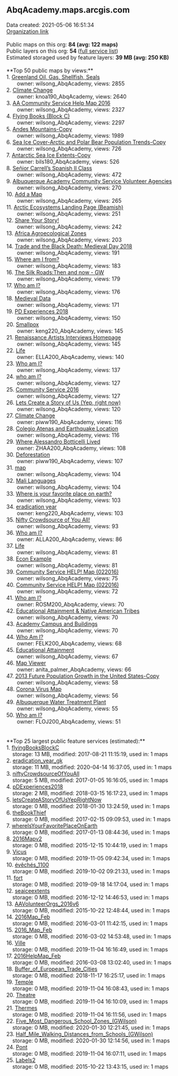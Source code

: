 <h2>AbqAcademy.maps.arcgis.com</h2> Data created: 2021-05-06 16:51:34 <br /><a target='new' href='https://AbqAcademy.maps.arcgis.com'>Organization link</a><br /><br />Public maps on this org: <b>84 (avg: 122 maps)</b><br />Public layers on this org: <b>54 </b>(<a target='new' href='https://services.arcgis.com/xDYJfyirzKEG2GYw/ArcGIS/rest/services'>full service list</a>)<br />Estimated storaged used by feature layers: <b>39 MB (avg: 250 KB)</b><br /><br />**Top 50 public maps by views:**<br />  1. <a target='new' href='https://www.arcgis.com/home/item.html?id=2128a1f208cd4aa996c0b837a6578b2a'>Greenland Oil, Gas, Shellfish, Seals</a> <br />  &nbsp;&nbsp;&nbsp;&nbsp; &nbsp;&nbsp;owner: wilsong_AbqAcademy, views: 2855<br />  2. <a target='new' href='https://www.arcgis.com/home/item.html?id=7526707d7be848f8babb277a2f9fe7be'>Climate Change</a> <br />  &nbsp;&nbsp;&nbsp;&nbsp; &nbsp;&nbsp;owner: knoa190_AbqAcademy, views: 2640<br />  3. <a target='new' href='https://www.arcgis.com/home/item.html?id=0841655011354a9691da4f992fdae1c3'>AA Community Service Help Map 2016</a> <br />  &nbsp;&nbsp;&nbsp;&nbsp; &nbsp;&nbsp;owner: wilsong_AbqAcademy, views: 2327<br />  4. <a target='new' href='https://www.arcgis.com/home/item.html?id=2b2281f07be746d087f7d06f4059ab0b'>Flying Books (Block C)</a> <br />  &nbsp;&nbsp;&nbsp;&nbsp; &nbsp;&nbsp;owner: wilsong_AbqAcademy, views: 2297<br />  5. <a target='new' href='https://www.arcgis.com/home/item.html?id=95391cfb896a4524b5f8a70809fb50f9'>Andes Mountains-Copy</a> <br />  &nbsp;&nbsp;&nbsp;&nbsp; &nbsp;&nbsp;owner: wilsong_AbqAcademy, views: 1989<br />  6. <a target='new' href='https://www.arcgis.com/home/item.html?id=d0c9966d420744a48cf0ae1e47550770'>Sea Ice Cover-Arctic and Polar Bear Population Trends-Copy</a> <br />  &nbsp;&nbsp;&nbsp;&nbsp; &nbsp;&nbsp;owner: wilsong_AbqAcademy, views: 726<br />  7. <a target='new' href='https://www.arcgis.com/home/item.html?id=3076edc629924678ba36dc723d02a3d1'>Antarctic Sea Ice Extents-Copy</a> <br />  &nbsp;&nbsp;&nbsp;&nbsp; &nbsp;&nbsp;owner: bils180_AbqAcademy, views: 526<br />  8. <a target='new' href='https://www.arcgis.com/home/item.html?id=343a00bdbd704c0686dc5c44cac841b2'>Señior Carrell’s Spanish II Class</a> <br />  &nbsp;&nbsp;&nbsp;&nbsp; &nbsp;&nbsp;owner: wilsong_AbqAcademy, views: 472<br />  9. <a target='new' href='https://www.arcgis.com/home/item.html?id=221e4fe93fb548b59e63e5be2432a48e'>Albuquerque Academy Community Service Volunteer Agencies</a> <br />  &nbsp;&nbsp;&nbsp;&nbsp; &nbsp;&nbsp;owner: wilsong_AbqAcademy, views: 270<br />  10. <a target='new' href='https://www.arcgis.com/home/item.html?id=48fe8f66b8b4491392930a1a04a3f2a1'>Add a Map</a> <br />  &nbsp;&nbsp;&nbsp;&nbsp; &nbsp;&nbsp;owner: wilsong_AbqAcademy, views: 265<br />  11. <a target='new' href='https://www.arcgis.com/home/item.html?id=3b01b1f459844e329270dffc9ec9d798'>Arctic Ecosystems Landing Page (Beamish)</a> <br />  &nbsp;&nbsp;&nbsp;&nbsp; &nbsp;&nbsp;owner: wilsong_AbqAcademy, views: 251<br />  12. <a target='new' href='https://www.arcgis.com/home/item.html?id=c8690b9b88ac4059af624ffcb23b2550'>Share Your Story!</a> <br />  &nbsp;&nbsp;&nbsp;&nbsp; &nbsp;&nbsp;owner: wilsong_AbqAcademy, views: 242<br />  13. <a target='new' href='https://www.arcgis.com/home/item.html?id=b2fdc595cf424b8a9576285c36d39f3d'>Africa Agroecological Zones</a> <br />  &nbsp;&nbsp;&nbsp;&nbsp; &nbsp;&nbsp;owner: wilsong_AbqAcademy, views: 203<br />  14. <a target='new' href='https://www.arcgis.com/home/item.html?id=1fabd1e003ad45d4ade7d0c0561e9744'>Trade and the Black Death: Medieval Day 2018</a> <br />  &nbsp;&nbsp;&nbsp;&nbsp; &nbsp;&nbsp;owner: wilsong_AbqAcademy, views: 191<br />  15. <a target='new' href='https://www.arcgis.com/home/item.html?id=f3e87236f4b2425b944255fb4c6e11ad'>Where am I from?</a> <br />  &nbsp;&nbsp;&nbsp;&nbsp; &nbsp;&nbsp;owner: wilsong_AbqAcademy, views: 183<br />  16. <a target='new' href='https://www.arcgis.com/home/item.html?id=a89c8f625ab940af9efe0d1e1b7edb95'>The Silk Roads:Then and now - GW</a> <br />  &nbsp;&nbsp;&nbsp;&nbsp; &nbsp;&nbsp;owner: wilsong_AbqAcademy, views: 179<br />  17. <a target='new' href='https://www.arcgis.com/home/item.html?id=d55c844869494a8f964c9174b77ac1da'>Who am I?</a> <br />  &nbsp;&nbsp;&nbsp;&nbsp; &nbsp;&nbsp;owner: wilsong_AbqAcademy, views: 176<br />  18. <a target='new' href='https://www.arcgis.com/home/item.html?id=1d470b102129437183ce8483595653a3'>Medieval Data</a> <br />  &nbsp;&nbsp;&nbsp;&nbsp; &nbsp;&nbsp;owner: wilsong_AbqAcademy, views: 171<br />  19. <a target='new' href='https://www.arcgis.com/home/item.html?id=44c9d4d256654ea8b1e1783039134fe7'>PD Experiences 2018</a> <br />  &nbsp;&nbsp;&nbsp;&nbsp; &nbsp;&nbsp;owner: wilsong_AbqAcademy, views: 150<br />  20. <a target='new' href='https://www.arcgis.com/home/item.html?id=26442a6c08904f8ebc2caf9086f758a3'>Smallpox</a> <br />  &nbsp;&nbsp;&nbsp;&nbsp; &nbsp;&nbsp;owner: keng220_AbqAcademy, views: 145<br />  21. <a target='new' href='https://www.arcgis.com/home/item.html?id=2380b73840d34498bb050b8ea8acfef3'>Renaissance Artists Interviews Homepage</a> <br />  &nbsp;&nbsp;&nbsp;&nbsp; &nbsp;&nbsp;owner: wilsong_AbqAcademy, views: 145<br />  22. <a target='new' href='https://www.arcgis.com/home/item.html?id=b30f4488fe1d462ca30765bdcb6e979a'>Life</a> <br />  &nbsp;&nbsp;&nbsp;&nbsp; &nbsp;&nbsp;owner: ELLA200_AbqAcademy, views: 140<br />  23. <a target='new' href='https://www.arcgis.com/home/item.html?id=5415244a5e164583b3ceaba4f9f011e2'>Who am I?</a> <br />  &nbsp;&nbsp;&nbsp;&nbsp; &nbsp;&nbsp;owner: wilsong_AbqAcademy, views: 137<br />  24. <a target='new' href='https://www.arcgis.com/home/item.html?id=057d5005efb84e8fb68fc6186702a89e'>who am I?</a> <br />  &nbsp;&nbsp;&nbsp;&nbsp; &nbsp;&nbsp;owner: wilsong_AbqAcademy, views: 127<br />  25. <a target='new' href='https://www.arcgis.com/home/item.html?id=de779695b1ae47089f048201e348209b'>Community Service 2016</a> <br />  &nbsp;&nbsp;&nbsp;&nbsp; &nbsp;&nbsp;owner: wilsong_AbqAcademy, views: 127<br />  26. <a target='new' href='https://www.arcgis.com/home/item.html?id=83c17161e7e642a7baa26f6e0c808b70'>Lets Create a Story of Us (Yep, right now)</a> <br />  &nbsp;&nbsp;&nbsp;&nbsp; &nbsp;&nbsp;owner: wilsong_AbqAcademy, views: 120<br />  27. <a target='new' href='https://www.arcgis.com/home/item.html?id=5dc8e0e8d0d14ea88fdf98a1056ad53e'>Climate Change</a> <br />  &nbsp;&nbsp;&nbsp;&nbsp; &nbsp;&nbsp;owner: piww190_AbqAcademy, views: 116<br />  28. <a target='new' href='https://www.arcgis.com/home/item.html?id=aa153fa3c7f64193aff9deaecbac4886'>Colegio Atenas and Earthquake Location</a> <br />  &nbsp;&nbsp;&nbsp;&nbsp; &nbsp;&nbsp;owner: wilsong_AbqAcademy, views: 116<br />  29. <a target='new' href='https://www.arcgis.com/home/item.html?id=f64e6046ce0a4df198c8b42f233b572c'>Where Alessandro Botticelli Lived</a> <br />  &nbsp;&nbsp;&nbsp;&nbsp; &nbsp;&nbsp;owner: ZHAA200_AbqAcademy, views: 108<br />  30. <a target='new' href='https://www.arcgis.com/home/item.html?id=3b957fd3f3204e32be4d5f614c65867a'>Deforestation</a> <br />  &nbsp;&nbsp;&nbsp;&nbsp; &nbsp;&nbsp;owner: piww190_AbqAcademy, views: 107<br />  31. <a target='new' href='https://www.arcgis.com/home/item.html?id=c68fa76fe95e4f4982969ab97f134fde'>map</a> <br />  &nbsp;&nbsp;&nbsp;&nbsp; &nbsp;&nbsp;owner: wilsong_AbqAcademy, views: 104<br />  32. <a target='new' href='https://www.arcgis.com/home/item.html?id=61e52b99a4f34182aaa0b377191c3971'>Mali Languages</a> <br />  &nbsp;&nbsp;&nbsp;&nbsp; &nbsp;&nbsp;owner: wilsong_AbqAcademy, views: 104<br />  33. <a target='new' href='https://www.arcgis.com/home/item.html?id=eb9d9cdc493c448aacd0f2d592ab4c80'>Where is your favorite place on earth?</a> <br />  &nbsp;&nbsp;&nbsp;&nbsp; &nbsp;&nbsp;owner: wilsong_AbqAcademy, views: 103<br />  34. <a target='new' href='https://www.arcgis.com/home/item.html?id=7d6f88fe63684d339d8fe461dfdef0b1'>eradication year</a> <br />  &nbsp;&nbsp;&nbsp;&nbsp; &nbsp;&nbsp;owner: keng220_AbqAcademy, views: 103<br />  35. <a target='new' href='https://www.arcgis.com/home/item.html?id=ea1885ed783e40d481a413bcba950857'>Nifty Crowdsource of You All!</a> <br />  &nbsp;&nbsp;&nbsp;&nbsp; &nbsp;&nbsp;owner: wilsong_AbqAcademy, views: 93<br />  36. <a target='new' href='https://www.arcgis.com/home/item.html?id=bc28eff9383047f489f61ae5f8553783'>Who am I?</a> <br />  &nbsp;&nbsp;&nbsp;&nbsp; &nbsp;&nbsp;owner: ALLA200_AbqAcademy, views: 86<br />  37. <a target='new' href='https://www.arcgis.com/home/item.html?id=7538a40819d840d3b9517b30d533451b'>Life</a> <br />  &nbsp;&nbsp;&nbsp;&nbsp; &nbsp;&nbsp;owner: wilsong_AbqAcademy, views: 81<br />  38. <a target='new' href='https://www.arcgis.com/home/item.html?id=69677111387b4050a0f2a493b3e7ccc3'>Econ Example</a> <br />  &nbsp;&nbsp;&nbsp;&nbsp; &nbsp;&nbsp;owner: wilsong_AbqAcademy, views: 81<br />  39. <a target='new' href='https://www.arcgis.com/home/item.html?id=8241261d58dc4a71920beebbe8519495'>Community Service HELP! Map (022016)</a> <br />  &nbsp;&nbsp;&nbsp;&nbsp; &nbsp;&nbsp;owner: wilsong_AbqAcademy, views: 75<br />  40. <a target='new' href='https://www.arcgis.com/home/item.html?id=5614e3967c694e2b8cec8bb23411bc5c'>Community Service HELP! Map (022016)</a> <br />  &nbsp;&nbsp;&nbsp;&nbsp; &nbsp;&nbsp;owner: wilsong_AbqAcademy, views: 72<br />  41. <a target='new' href='https://www.arcgis.com/home/item.html?id=8dc4fe3078194349817d148b10465336'>Who am I? </a> <br />  &nbsp;&nbsp;&nbsp;&nbsp; &nbsp;&nbsp;owner: ROSM200_AbqAcademy, views: 70<br />  42. <a target='new' href='https://www.arcgis.com/home/item.html?id=244fd3a0b6594bd982153e9e2a0dda6a'>Educational Attainment & Native American Tribes</a> <br />  &nbsp;&nbsp;&nbsp;&nbsp; &nbsp;&nbsp;owner: wilsong_AbqAcademy, views: 70<br />  43. <a target='new' href='https://www.arcgis.com/home/item.html?id=0bda7cc638694e1c83d01190488a99eb'>Academy Campus and Buildings</a> <br />  &nbsp;&nbsp;&nbsp;&nbsp; &nbsp;&nbsp;owner: wilsong_AbqAcademy, views: 70<br />  44. <a target='new' href='https://www.arcgis.com/home/item.html?id=e2067c6d008244c8aa55c6beb45b7468'>Who Am I?</a> <br />  &nbsp;&nbsp;&nbsp;&nbsp; &nbsp;&nbsp;owner: FELK200_AbqAcademy, views: 68<br />  45. <a target='new' href='https://www.arcgis.com/home/item.html?id=98fb061ba2444f05aab2de3f90e96588'>Educational Attainment</a> <br />  &nbsp;&nbsp;&nbsp;&nbsp; &nbsp;&nbsp;owner: wilsong_AbqAcademy, views: 67<br />  46. <a target='new' href='https://www.arcgis.com/home/item.html?id=9e5caced48c741b8affb6c1ee5ab6e66'>Map Viewer</a> <br />  &nbsp;&nbsp;&nbsp;&nbsp; &nbsp;&nbsp;owner: anita_palmer_AbqAcademy, views: 66<br />  47. <a target='new' href='https://www.arcgis.com/home/item.html?id=70e2bfd6a90a40bcbb7af02c6ebd7baa'>2013 Future Population Growth in the United States-Copy</a> <br />  &nbsp;&nbsp;&nbsp;&nbsp; &nbsp;&nbsp;owner: wilsong_AbqAcademy, views: 58<br />  48. <a target='new' href='https://www.arcgis.com/home/item.html?id=b3479455ee80466db0f7db554fb6d935'>Corona Virus Map</a> <br />  &nbsp;&nbsp;&nbsp;&nbsp; &nbsp;&nbsp;owner: wilsong_AbqAcademy, views: 56<br />  49. <a target='new' href='https://www.arcgis.com/home/item.html?id=f4665622fa1a48599b5a2ffeabda7933'>Albuquerque Water Treatment Plant</a> <br />  &nbsp;&nbsp;&nbsp;&nbsp; &nbsp;&nbsp;owner: wilsong_AbqAcademy, views: 55<br />  50. <a target='new' href='https://www.arcgis.com/home/item.html?id=7ff62fbe0b744a20abd5879bdfb09fdd'>Who am I?</a> <br />  &nbsp;&nbsp;&nbsp;&nbsp; &nbsp;&nbsp;owner: FLOJ200_AbqAcademy, views: 51<br /><br /><br />**Top 25 largest public feature services (estimated):**<br /> 1. <a target='new' href='https://www.arcgis.com/home/item.html?id=4c388d7aff704591972b82670a6904cc'>flyingBooksBlockC</a><br /> &nbsp;&nbsp;&nbsp;&nbsp;storage: 13 MB, modified: 2017-08-21 11:15:19,  used in: 1 maps<br /> 2. <a target='new' href='https://www.arcgis.com/home/item.html?id=7404d82a212d488a8df0ce090a5fdbe5'>eradication_year_gk</a><br /> &nbsp;&nbsp;&nbsp;&nbsp;storage: 11 MB, modified: 2020-04-14 16:37:05,  used in: 1 maps<br /> 3. <a target='new' href='https://www.arcgis.com/home/item.html?id=2a8c5aaf36ba455da3607816b23b8fc0'>niftyCrowdsourceOfYouAll</a><br /> &nbsp;&nbsp;&nbsp;&nbsp;storage: 5 MB, modified: 2017-01-05 16:16:05,  used in: 1 maps<br /> 4. <a target='new' href='https://www.arcgis.com/home/item.html?id=91644f9211c4410492e50453e8ff0ff0'>pDExperiences2018</a><br /> &nbsp;&nbsp;&nbsp;&nbsp;storage: 2 MB, modified: 2018-03-15 16:17:23,  used in: 1 maps<br /> 5. <a target='new' href='https://www.arcgis.com/home/item.html?id=633cad5190354226900fd2d305bafe10'>letsCreateAStoryOfUsYepRightNow</a><br /> &nbsp;&nbsp;&nbsp;&nbsp;storage: 0 MB, modified: 2018-01-30 13:24:59,  used in: 1 maps<br /> 6. <a target='new' href='https://www.arcgis.com/home/item.html?id=14c61ac3fe22438a883c66d2f580796d'>theBookThief</a><br /> &nbsp;&nbsp;&nbsp;&nbsp;storage: 0 MB, modified: 2017-02-15 09:09:53,  used in: 1 maps<br /> 7. <a target='new' href='https://www.arcgis.com/home/item.html?id=17ac0c41ef4b4f708317b83198cf506c'>whereIsYourFavoritePlaceOnEarth</a><br /> &nbsp;&nbsp;&nbsp;&nbsp;storage: 0 MB, modified: 2017-01-13 08:44:36,  used in: 1 maps<br /> 8. <a target='new' href='https://www.arcgis.com/home/item.html?id=4cb49bd40c3b44c7bf46ddb1254b2f49'>2016Mapv2</a><br /> &nbsp;&nbsp;&nbsp;&nbsp;storage: 0 MB, modified: 2015-12-15 10:44:19,  used in: 1 maps<br /> 9. <a target='new' href='https://www.arcgis.com/home/item.html?id=59b2cd696e09417aa77c1d3ae710177a'>Vicus</a><br /> &nbsp;&nbsp;&nbsp;&nbsp;storage: 0 MB, modified: 2019-11-05 09:42:34,  used in: 1 maps<br /> 10. <a target='new' href='https://www.arcgis.com/home/item.html?id=c1e317e6f4fa4248aaa5215b39a27514'>évêchés_1100</a><br /> &nbsp;&nbsp;&nbsp;&nbsp;storage: 0 MB, modified: 2019-10-02 09:21:33,  used in: 1 maps<br /> 11. <a target='new' href='https://www.arcgis.com/home/item.html?id=69b7c4229c1548ee99bffc96d6208d01'>fort</a><br /> &nbsp;&nbsp;&nbsp;&nbsp;storage: 0 MB, modified: 2019-09-18 14:17:04,  used in: 1 maps<br /> 12. <a target='new' href='https://www.arcgis.com/home/item.html?id=d1300728cd5f41f6b95e41bdb766df85'>seaiceextents</a><br /> &nbsp;&nbsp;&nbsp;&nbsp;storage: 0 MB, modified: 2016-12-12 14:46:53,  used in: 1 maps<br /> 13. <a target='new' href='https://www.arcgis.com/home/item.html?id=2a439b0e9f314708b7eaaa7b60c5536c'>AAVolunteerOrgs_2016v6</a><br /> &nbsp;&nbsp;&nbsp;&nbsp;storage: 0 MB, modified: 2015-10-22 12:48:44,  used in: 1 maps<br /> 14. <a target='new' href='https://www.arcgis.com/home/item.html?id=17e200ad4c324a71b38df2a886e0d962'>2016Map_Feb</a><br /> &nbsp;&nbsp;&nbsp;&nbsp;storage: 0 MB, modified: 2016-03-01 11:42:15,  used in: 1 maps<br /> 15. <a target='new' href='https://www.arcgis.com/home/item.html?id=8a5eb92a54514199b4ea8d63946e47dd'>2016_Map_Feb</a><br /> &nbsp;&nbsp;&nbsp;&nbsp;storage: 0 MB, modified: 2016-03-02 14:53:48,  used in: 1 maps<br /> 16. <a target='new' href='https://www.arcgis.com/home/item.html?id=2db87d1bc6af4a26a3fccb41f5570899'>Ville</a><br /> &nbsp;&nbsp;&nbsp;&nbsp;storage: 0 MB, modified: 2019-11-04 16:16:49,  used in: 1 maps<br /> 17. <a target='new' href='https://www.arcgis.com/home/item.html?id=1fe157dff6214b9caf45beca03bd3505'>2016HelpMap_Feb</a><br /> &nbsp;&nbsp;&nbsp;&nbsp;storage: 0 MB, modified: 2016-03-08 13:02:40,  used in: 1 maps<br /> 18. <a target='new' href='https://www.arcgis.com/home/item.html?id=03493f93b93d485e8a9f583a9b7d63a4'>Buffer_of_European_Trade_Cities</a><br /> &nbsp;&nbsp;&nbsp;&nbsp;storage: 0 MB, modified: 2018-11-17 16:25:17,  used in: 1 maps<br /> 19. <a target='new' href='https://www.arcgis.com/home/item.html?id=3d231db90ff740a29f62b4e823857a35'>Temple</a><br /> &nbsp;&nbsp;&nbsp;&nbsp;storage: 0 MB, modified: 2019-11-04 16:08:43,  used in: 1 maps<br /> 20. <a target='new' href='https://www.arcgis.com/home/item.html?id=ac2ee55c17e34cfcbeaec31ede3bf88c'>Theatre</a><br /> &nbsp;&nbsp;&nbsp;&nbsp;storage: 0 MB, modified: 2019-11-04 16:10:09,  used in: 1 maps<br /> 21. <a target='new' href='https://www.arcgis.com/home/item.html?id=1747cd8e1e8b42a0a30121307a6d8c3a'>Thermes</a><br /> &nbsp;&nbsp;&nbsp;&nbsp;storage: 0 MB, modified: 2019-11-04 16:11:56,  used in: 1 maps<br /> 22. <a target='new' href='https://www.arcgis.com/home/item.html?id=4e766d00f2024a96806524c772162b71'>Five_Most_Dangerous_School_Zones_(GWilson)</a><br /> &nbsp;&nbsp;&nbsp;&nbsp;storage: 0 MB, modified: 2020-01-30 12:21:45,  used in: 1 maps<br /> 23. <a target='new' href='https://www.arcgis.com/home/item.html?id=0e4dc13fb11c4ea1b68812d129b2875e'>Half_Mile_Walking_Distances_from_Schools_(GWilson)</a><br /> &nbsp;&nbsp;&nbsp;&nbsp;storage: 0 MB, modified: 2020-01-30 12:14:56,  used in: 1 maps<br /> 24. <a target='new' href='https://www.arcgis.com/home/item.html?id=87c8bd794f174d709dd8842ea630c1de'>Pont</a><br /> &nbsp;&nbsp;&nbsp;&nbsp;storage: 0 MB, modified: 2019-11-04 16:07:11,  used in: 1 maps<br /> 25. <a target='new' href='https://www.arcgis.com/home/item.html?id=2e4378fc30af426baad170a088693c88'>Labels2</a><br /> &nbsp;&nbsp;&nbsp;&nbsp;storage: 0 MB, modified: 2015-10-22 13:43:15,  used in: 1 maps<br />